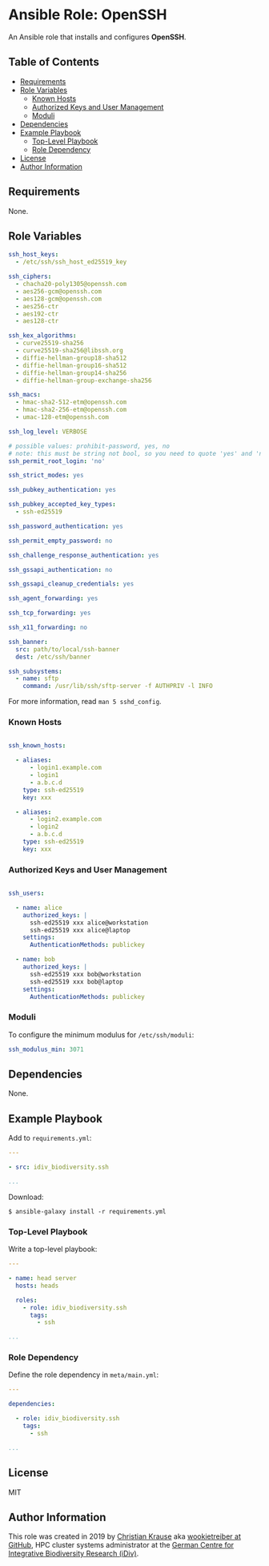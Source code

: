 Ansible Role: OpenSSH
=====================

An Ansible role that installs and configures **OpenSSH**.

Table of Contents
-----------------

<!-- toc -->

- [Requirements](#requirements)
- [Role Variables](#role-variables)
  * [Known Hosts](#known-hosts)
  * [Authorized Keys and User Management](#authorized-keys-and-user-management)
  * [Moduli](#moduli)
- [Dependencies](#dependencies)
- [Example Playbook](#example-playbook)
  * [Top-Level Playbook](#top-level-playbook)
  * [Role Dependency](#role-dependency)
- [License](#license)
- [Author Information](#author-information)

<!-- tocstop -->

Requirements
------------

None.

Role Variables
--------------

```yml
ssh_host_keys:
  - /etc/ssh/ssh_host_ed25519_key

ssh_ciphers:
  - chacha20-poly1305@openssh.com
  - aes256-gcm@openssh.com
  - aes128-gcm@openssh.com
  - aes256-ctr
  - aes192-ctr
  - aes128-ctr

ssh_kex_algorithms:
  - curve25519-sha256
  - curve25519-sha256@libssh.org
  - diffie-hellman-group18-sha512
  - diffie-hellman-group16-sha512
  - diffie-hellman-group14-sha256
  - diffie-hellman-group-exchange-sha256

ssh_macs:
  - hmac-sha2-512-etm@openssh.com
  - hmac-sha2-256-etm@openssh.com
  - umac-128-etm@openssh.com

ssh_log_level: VERBOSE

# possible values: prohibit-password, yes, no
# note: this must be string not bool, so you need to quote 'yes' and 'no'
ssh_permit_root_login: 'no'

ssh_strict_modes: yes

ssh_pubkey_authentication: yes

ssh_pubkey_accepted_key_types:
  - ssh-ed25519

ssh_password_authentication: yes

ssh_permit_empty_password: no

ssh_challenge_response_authentication: yes

ssh_gssapi_authentication: no

ssh_gssapi_cleanup_credentials: yes

ssh_agent_forwarding: yes

ssh_tcp_forwarding: yes

ssh_x11_forwarding: no

ssh_banner:
  src: path/to/local/ssh-banner
  dest: /etc/ssh/banner

ssh_subsystems:
  - name: sftp
    command: /usr/lib/ssh/sftp-server -f AUTHPRIV -l INFO
```

For more information, read `man 5 sshd_config`.

### Known Hosts

```yml

ssh_known_hosts:

  - aliases:
      - login1.example.com
      - login1
      - a.b.c.d
    type: ssh-ed25519
    key: xxx

  - aliases:
      - login2.example.com
      - login2
      - a.b.c.d
    type: ssh-ed25519
    key: xxx

```

### Authorized Keys and User Management

```yml

ssh_users:

  - name: alice
    authorized_keys: |
      ssh-ed25519 xxx alice@workstation
      ssh-ed25519 xxx alice@laptop
    settings:
      AuthenticationMethods: publickey

  - name: bob
    authorized_keys: |
      ssh-ed25519 xxx bob@workstation
      ssh-ed25519 xxx bob@laptop
    settings:
      AuthenticationMethods: publickey

```

### Moduli

To configure the minimum modulus for `/etc/ssh/moduli`:

```yml
ssh_modulus_min: 3071
```

Dependencies
------------

None.

Example Playbook
----------------

Add to `requirements.yml`:

```yml
---

- src: idiv_biodiversity.ssh

...
```

Download:

```console
$ ansible-galaxy install -r requirements.yml
```

### Top-Level Playbook

Write a top-level playbook:

```yml
---

- name: head server
  hosts: heads

  roles:
    - role: idiv_biodiversity.ssh
      tags:
        - ssh

...
```

### Role Dependency

Define the role dependency in `meta/main.yml`:

```yml
---

dependencies:

  - role: idiv_biodiversity.ssh
    tags:
      - ssh

...
```

License
-------

MIT

Author Information
------------------

This role was created in 2019 by [Christian Krause][author] aka [wookietreiber
at GitHub][wookietreiber], HPC cluster systems administrator at the [German
Centre for Integrative Biodiversity Research (iDiv)][idiv].

[author]: https://www.idiv.de/en/groups_and_people/employees/details/61.html
[idiv]: https://www.idiv.de/
[wookietreiber]: https://github.com/wookietreiber
